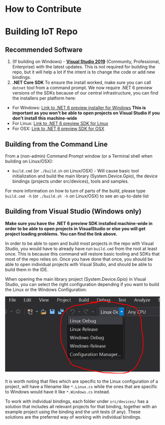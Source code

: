 How to Contribute
=================

# Building IoT Repo

## Recommended Software
1. (If building on Windows) - **[Visual Studio 2019](https://visualstudio.microsoft.com/vs/preview/)** (Community, Professional, Enterprise) with the latest updates. This is not required for building the repo, but it will help a lot if the intent is to change the code or add new bindings.
1. **.NET Core SDK** To ensure the install worked, make sure you can call `dotnet` tool from a command prompt. We now require .NET 6 preview versions of the SDKs because of our central infrastructure, you can find the installers per platform here:
 - For Windows: [Link to .NET 6 preview installer for Windows](https://dotnetcli.azureedge.net/dotnet/Sdk/6.0.100-rc.1.21430.12/dotnet-sdk-6.0.100-rc.1.21430.12-win-x64.exe) **This is important as you won't be able to open projects on Visual Studio if you don't install this machine-wide**
 - For Linux: [Link to .NET 6 preview SDK for Linux](https://dotnetcli.azureedge.net/dotnet/Sdk/6.0.100-rc.1.21430.12/dotnet-sdk-6.0.100-rc.1.21430.12-linux-x64.tar.gz)
 - For OSX: [Link to .NET 6 preview SDK for OSX](https://dotnetcli.azureedge.net/dotnet/Sdk/6.0.100-rc.1.21430.12/dotnet-sdk-6.0.100-rc.1.21430.12-osx-x64.tar.gz)

## Building from the Command Line

From a (non-admin) Command Prompt window (or a Terminal shell when building on Linux/OSX):

- `build.cmd` (or `./build.sh` on Linux/OSX) -  Will cause basic tool initialization and build the main library (System.Device.Gpio), the device bindings (projects under src/devices), tools and samples.

For more information on how to turn of parts of the build, please type `build.cmd -h` (or `./build.sh -h` on Linux/OSX) to see an up-to-date list

## Building from Visual Studio (Windows only)

**Make sure you have the .NET 6 preview SDK installed machine-wide in order to be able to open projects in VisualStudio or else you will get project loading problems. You can find the link above.**

In order to be able to open and build most projects in the repo with Visual Studio, you would have to already have run `build.cmd` from the root at least once. This is because this command will restore basic tooling and SDKs that most of the repo relies on. Once you have done that once, you should be able to open individual projects with Visual Studio, and should be able to build them in the IDE.

When opening the main library project (System.Device.Gpio) in Visual Studio, you can select the right configuration depending if you want to build the Linux or the Windows Configuration:

![](images/configurations.png)

It is worth noting that files which are specific to the Linux configuration of a project, will have a filename like `*.Linux.cs` while the ones that are specific to Windows would have it like `*.Windows.cs` instead.

To work with individual bindings, each folder under `src/devices/` has a solution that includes all relevant projects for that binding, together with an example project using the binding and the unit tests (if any). These solutions are the preferred way of working with individual bindings.

